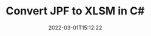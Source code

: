 ---
############################# Static ############################
layout: "auto-gen-conversion"
date: 2022-03-01T15:12:22
draft: false
otherformats: bmp dcm emf emz gif ico jp2 jpeg jpg png pps ppsx ppt pptx psb psd svg svgz tga tif tiff webp wmf wmz
breadcrumb: JPF to XLSM in C#

############################# Head ############################
head_title: "JPF to XLSM Converter in C#"
head_description: "Convert JPF to XLSM in .NET using a few lines of code. Use the GroupDocs Document Conversion API to convert over 160 file formats."

############################# Header ############################
title: "Convert JPF to XLSM in C#"
description: "JPF to XLSM conversion with a few lines of .NET code"
bg_image: "https://cms.admin.containerize.com/templates/aspose/App_Themes/V3/images/bg/header1.png"
bg_overlay: false
button:
    enable: true

############################# SubMenu ############################
submenu:
    enable: true

    left:
        img_alt: "GroupDocs.Conversion for .NET"
        image: "https://cms.admin.containerize.com/templates/groupdocs/images/product-logos/90x90-noborder/groupdocs-conversion-net.png"
        product: "GroupDocs.Conversion"
        platform: ".NET"

    

############################# About ############################
about:
    enable: true
    title: "About GroupDocs.Conversion для .NET API"
    content: |
        [GroupDocs.Conversion for .NET](https://products.groupdocs.com/conversion/net/) can be used to convert Microsoft Word, Excel, PowerPoint, PDF, Visio and other formats. GroupDocs.Conversion is a standalone API that is suitable for back-end and internal systems where high performance is required. It does not depend on any software such as Microsoft or Open Office.
    

overview:
    enable: true
    content: |
        Convert your JPF files to XLSM in .NET easily. You can use just a couple of C# code lines in any platform of your choice like - Windows, Linux, macOS.
        You can try JPF to XLSM conversion for free and evaluate conversion results quality.
        Along with simple file conversion scenarios you can try more advanced options for loading source JPF file and for saving output XLSM result. 
        
        For example, for the source JPF file you may use the following load options:

        * auto-detect file format;
        * specify password for protected files (if file format supports it);
        * replace missing fonts to preserve document appearance.
        
        There are also advanced convert options for the XLSM file:

        * convert specific document page or page range;
        * add a watermark to the converted XLSM file.

        Once conversion is completed you can save your XLSM file to the local file path or any third-party storage like FTP, Amazon S3, Google Drive, Dropbox etc.
        Please note - to convert JPF to XLSM there is no need for any additional software installed - like MS Office, Open Office, Adobe Acrobat Reader etc. 


############################# Steps ############################
steps:
    enable: true
    title_left: "Steps to convert JPF to XLSM in C#"
    content_left: |
        [GroupDocs.Conversion](https://products.groupdocs.com/conversion/net/) makes it easy for developers to convert a JPF file to XLSM with a few lines of code.

        * Create an instance of the Converter class and provide the file JPF with the full path
        * Create and set ConvertOptions for XLSM type.
        * Call the Converter.Convert method and pass the full path and format (XLSM) as a parameter
        
    title_right: "System Requirements"
    content_right: |
        Basic conversion with GroupDocs.Conversion for .NET can be done in just a few simple steps. Our APIs are supported on all major platforms and operating systems. Before executing the code below, make sure you have the following prerequisites installed on your system.

        * Operating systems: Microsoft Windows, Linux, MacOS
        * Development environments: Microsoft Visual Studio, Xamarin, MonoDevelop
        * Frameworks: .NET Framework, .NET Standard, .NET Core, Mono
        * Get the latest GroupDocs.Conversion for .NET from [Nuget](https://www.nuget.org/packages/groupdocs.conversion)
        
    code: |
        ```cs
        // Load JPF file
        var converter = new GroupDocs.Conversion.Converter("template.jpf");
        // Set conversion parameters for XLSM format
        var convertOptions = converter.GetPossibleConversions()["xlsm"].ConvertOptions;
        // Convert to XLSM format
        converter.Convert("output.xlsm", convertOptions);        
        ```
        
demos:
    enable: true
    title: "JPF to XLSM Live Demo"
    content: |
       Convert JPF to XLSM now by visiting the [GroupDocs.Conversion App](https://products.groupdocs.app/conversion/family) website. Online demo has the following advantages
          

more_formats:
    enable: true
    title: "Other supported transformations JPF"
    content: "You can also convert JPF to many other file formats. Please see the list below."
       
       
back_to_top:
    enable: true
---